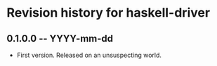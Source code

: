 # Revision history for haskell-driver

## 0.1.0.0 -- YYYY-mm-dd

* First version. Released on an unsuspecting world.
